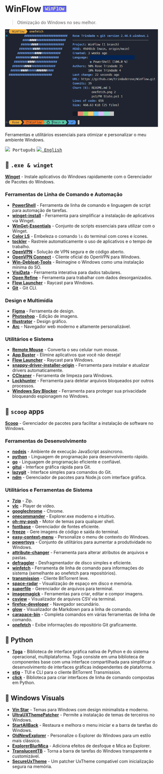 # WinFlow ![WinFlow](./assets/logo.png)

> Otimização do Windows no seu melhor.

![screenshot](./assets/onefetch.png)

Ferramentas e utilitários essenciais para otimizar e personalizar o meu ambiente Windows.

<kbd><img src="https://raw.githubusercontent.com/yammadev/flag-icons/master/png/BR%402x.png" height="10" /> Português</kbd> <a href="assets\README-EN.md"><kbd><img src="https://raw.githubusercontent.com/yammadev/flag-icons/master/png/US%402x.png" height="10" /> English </kbd></a>

<!-- Se utiliza o Arc, salve em algum lugar seguro sua chave "arc_recovery_packet.txt" armazenada em C:\Users\%CURRENT_NAME%\Documents -->
## :gem: `.exe & winget`

[**Winget**](https://winstall.app/) - Instale aplicativos do Windows rapidamente com o Gerenciador de Pacotes do Windows.

### Ferramentas de Linha de Comando e Automação
-   [**PowerShell**](https://learn.microsoft.com/pt-br/powershell/) - Ferramenta de linha de comando e linguagem de script para automação de tarefas.
-   [**winget-install**](https://github.com/asheroto/winget-install) - Ferramenta para simplificar a instalação de aplicativos via Winget.
-   [**WinGet-Essentials**](https://github.com/jjcarrier/PS-WinGet-Essentials) - Conjunto de scripts essenciais para utilizar com o Winget.
-   [**Color LS**](https://github.com/athityakumar/colorls?tab=readme-ov-file) - Embeleza o comando `ls` do terminal com cores e ícones.
-   [**tockler**](https://github.com/MayGo/tockler?tab=readme-ov-file) - Rastreie automaticamente o uso de aplicativos e o tempo de trabalho.
-   [**OpenVPN**](https://openvpn.net/) - Solução de VPN segura e de código aberto.
-   [**OpenVPN Connect**](https://openvpn.net/client/client-connect-vpn-for-windows/) - Cliente oficial do OpenVPN para Windows.
-   [**Win-Debloat-Tools**](https://github.com/LeDragoX/Win-Debloat-Tools?tab=readme-ov-file) - Reimagine o Windows como uma instalação mínima do SO.
-   [**VisiData**](https://www.visidata.org/) - Ferramenta interativa para dados tabulares.
-   [**Open Refine**](https://github.com/OpenRefine) - Ferramenta para trabalhar com dados desorganizados.
-   [**Flow Launcher**](https://www.flowlauncher.com/) - Raycast para Windows.
-   [**Git**](https://git-scm.com/) - Git CLI.

### Design e Multimídia
-   [**Figma**](https://winstall.app/apps/Figma.Figma) - Ferramenta de design.
-   [**Photoshop**](https://www.adobe.com/br/products/photoshop.html) - Edição de imagens.
-   [**Illustrator**](https://www.adobe.com/br/products/illustrator.html) - Design gráfico.
-   [**Arc**](https://arc.net/) - Navegador web moderno e altamente personalizável.

### Utilitários e Sistema
-   [**Remote Mouse**](https://www.remotemouse.net/) - Converta o seu celular num mouse.
-   [**App Buster**](https://www.oo-software.com/en/ooappbuster) - Elimine aplicativos que você não deseja!
-   [**Flow Launcher**](https://www.flowlauncher.com/) - Raycast para Windows.
-   [**snappy-driver-installer-origin**](https://www.snappy-driver-installer.org/) - Ferramenta para instalar e atualizar drivers automaticamente.
-   [**CCleaner**](https://www.ccleaner.com/ccleaner) - Ferramenta de limpeza para Windows.
-   [**Lockhunter**](https://lockhunter.com/) - Ferramenta para deletar arquivos bloqueados por outros processos.
-   [**Windows Spy Blocker**](https://crazymax.dev/WindowsSpyBlocker/download/) - Ferramenta para proteger sua privacidade bloqueando espionagem no Windows.

## :ice_cream: `scoop` apps

[**Scoop**](https://github.com/ThomasNieto/Scoop) - Gerenciador de pacotes para facilitar a instalação de software no Windows.

### Ferramentas de Desenvolvimento
-   [**nodejs**](https://nodejs.org) - Ambiente de execução JavaScript assíncrono.
-   [**python**](https://www.python.org/) - Linguagem de programação para desenvolvimento rápido.
-   [**go**](https://scoop.sh/#/apps?q=go&id=dcfaae18877d76da268d8ca08a42959611368208) - Linguagem de programação eficiente e confiável.
-   [**gitui**](https://github.com/extrawurst/gitui) - Interface gráfica rápida para Git.
-   [**lazygit**](https://github.com/jesseduffield/lazygit) - Interface simples para comandos do Git.
-   [**ndm**](https://github.com/720kb/ndm) - Gerenciador de pacotes para Node.js com interface gráfica.

### Utilitários e Ferramentas de Sistema
-   [**7zip**](https://www.7-zip.org/) - Zip.
-   [**vlc**](https://www.videolan.org/vlc/) - Player de vídeo.
-   [**googlechrome**](https://www.google.com/intl/pt-BR/chrome/) - Chrome.
-   [**onecommander**](https://www.onecommander.com/) - Explorer.exe moderno e intuitivo.
-   [**oh-my-posh**](https://ohmyposh.dev/) - Motor de temas para qualquer shell.
-   [**fontbase**](https://fontba.se/) - Gerenciador de fontes eficiente.
-   [**freeze**](https://github.com/charmbracelet/freeze) - Gere imagens de código e saída do terminal.
-   [**easy-context-menu**](https://www.sordum.org/7615/easy-context-menu-v1-6/) - Personalize o menu de contexto do Windows.
-   [**powertoys**](https://github.com/microsoft/PowerToys) - Conjunto de utilitários para aumentar a produtividade no Windows.
-   [**attribute-changer**](https://www.petges.lu/) - Ferramenta para alterar atributos de arquivos e pastas.
-   [**defraggler**](https://www.ccleaner.com/defraggler) - Desfragmentador de disco simples e eficiente.
-   [**winfetch**](https://github.com/lptstr/winfetch) - Ferramenta de linha de comando para informações do sistema (semelhante ao onefetch para repositórios).
-   [**transmission**](https://transmissionbt.com/) - Cliente BitTorrent leve.
-   [**space-radar**](https://github.com/zz85/space-radar) - Visualização de espaço em disco e memória.
-   [**superfile**](https://github.com/yorukot/superfile?tab=readme-ov-file) - Gerenciador de arquivos para terminal.
-   [**imagemagick**](https://imagemagick.org/) - Ferramentas para criar, editar e compor imagens.
-   [**csview**](https://github.com/wfxr/csview) - Visualizador de arquivos CSV via terminal.
-   [**firefox-developer**](https://www.mozilla.org/en-US/firefox/developer/) - Navegador secundário.
-   [**glow**](https://github.com/charmbracelet/glow) - Visualizador de Markdown para a linha de comando.
-   [**carapace-bin**](https://carapace-sh.github.io/carapace-bin/carapace-bin.html) - Completa comandos em várias ferramentas de linha de comando.
-   [**onefetch**](https://github.com/o2sh/onefetch?tab=readme-ov-file) - Exibe informações do repositório Git graficamente.

## :snake: Python

-   [**Toga**](https://toga.readthedocs.io/en/latest/index.html) - Biblioteca de interface gráfica nativa de Python e do sistema operacional, multiplataforma. Toga consiste em uma biblioteca de componentes base com uma interface compartilhada para simplificar o desenvolvimento de interfaces gráficas independentes de plataforma.
-   [**stig**](https://github.com/rndusr/stig) - TUI e CLI para o cliente BitTorrent Transmission.
-   [**click**](https://github.com/pallets/click/) - Biblioteca para criar interfaces de linha de comando compostas em Python.

## :sunflower: Windows Visuals

-   [**Vin Star**](https://www.vinstartheme.com/) - Temas para Windows com design minimalista e moderno.
-   [**UltraUXThemePatcher**](https://www.ultrauxthemepatcher.com/) - Permite a instalação de temas de terceiros no Windows.
-   [**StartAllBack**](https://www.startallback.com/) - Restaura e melhora o menu iniciar e a barra de tarefas do Windows.
-   [**OldNewExplorer**](https://www.oldnewexplorer.com/) - Personalize o Explorer do Windows para um estilo mais clássico.
-   [**ExplorerBlurMica**](https://github.com/Maplespe/ExplorerBlurMica) - Adiciona efeitos de desfoque e Mica ao Explorer.
-   [**TranslucentTB**](https://github.com/TranslucentTB/TranslucentTB) - Torna a barra de tarefas do Windows transparente e customizável.
-   [**SecureUxTheme**](https://github.com/namazso/SecureUxTheme) - Um patcher UxTheme compatível com inicialização segura na memória.
